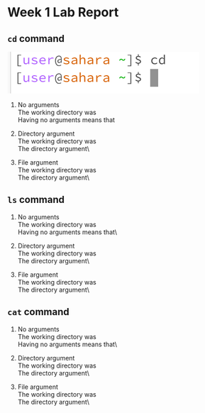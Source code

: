 # Week 1 Lab Report
## `cd` command
![Image](cdnoargs.png)
1. No arguments  
The working directory was  
Having no arguments means that  

2. Directory argument\
The working directory was\
The directory argument\

3. File argument\
The working directory was\
The directory argument\


## `ls` command
1. No arguments\
The working directory was\
Having no arguments means that\

2. Directory argument\
The working directory was\
The directory argument\

3. File argument\
The working directory was\
The directory argument\


## `cat` command
1. No arguments\
The working directory was\
Having no arguments means that\

2. Directory argument\
The working directory was\
The directory argument\

3. File argument\
The working directory was\
The directory argument\


